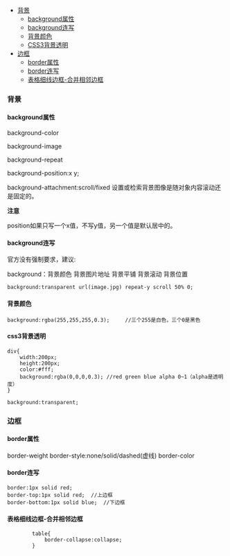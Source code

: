 - [背景](#背景)
	- [background属性](#background属性)
	- [background连写](#background连写)
	- [背景颜色](#背景颜色)
	- [CSS3背景透明](#css3背景透明)
- [边框](#边框)
	- [border属性](#border属性)
	- [border连写](#border连写)
	- [表格细线边框-合并相邻边框](#表格细线边框-合并相邻边框)

### 背景
#### background属性
background-color

background-image

background-repeat

background-position:x y;

background-attachment:scroll/fixed	设置或检索背景图像是随对象内容滚动还是固定的。

**注意**

position如果只写一个x值，不写y值，另一个值是默认居中的。
#### background连写
官方没有强制要求，建议:

background：背景颜色 背景图片地址 背景平铺 背景滚动 背景位置
```
background:transparent url(image.jpg) repeat-y scroll 50% 0;
```
#### 背景颜色
```
background:rgba(255,255,255,0.3);     //三个255是白色，三个0是黑色
```
#### css3背景透明
```
div{
	width:200px;
	height:200px;
	color:#fff;
	background:rgba(0,0,0,0.3); //red green blue alpha 0~1（alpha是透明度）
}
```
```
background:transparent;
```
### 边框
#### border属性
border-weight
border-style:none/solid/dashed(虚线)
border-color
#### border连写
```
border:1px solid red;
border-top:1px solid red;  //上边框
border-bottom:1px solid blue;  //下边框
```
#### 表格细线边框-合并相邻边框
```
        table{
            border-collapse:collapse;
        }
```